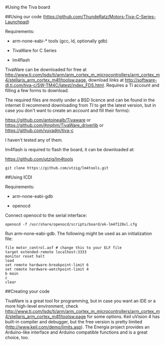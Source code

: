 #Using the Tiva board

##Using our code (https://github.com/ThundeRatz/Motors-Tiva-C-Series-Launchpad)

Requirements:

- arm-none-eabi-* tools (gcc, ld, optionally gdb)

- TivaWare for C Series

- lm4flash

TivaWare can be downloaded for free at
http://www.ti.com/lsds/ti/arm/arm_cortex_m_microcontrollers/arm_cortex_m4/stellaris_arm_cortex_m4f/toolsw.page,
download links at http://software-dl.ti.com/tiva-c/SW-TM4C/latest/index_FDS.html.
Requires a TI account and filling a few forms to download.

The required files are mostly under a BSD licence and can be found in the internet
(I recommend downloading from TI to get the latest version, but in case you don't
want to create an account and fill their forms):

https://github.com/antoinealb/Tivaware or https://github.com/jhnphm/TivaWare_driverlib
or https://github.com/yuvadm/tiva-c

I haven't tested any of them.

lm4flash is required to flash the board, it can be downloaded at:

https://github.com/utzig/lm4tools

```git clone https://github.com/utzig/lm4tools.git```

##Using ICDI

Requirements:

- arm-none-eabi-gdb

- openocd

Connect openocd to the serial interface:

```openocd -f /usr/share/openocd/scripts/board/ek-lm4f120xl.cfg```

Run arm-none-eabi-gdb. The following might be used as an initialization file:


```
file motor_control.axf # change this to your ELF file
target extended-remote localhost:3333
monitor reset halt
load
set remote hardware-breakpoint-limit 6
set remote hardware-watchpoint-limit 4
b main
c
clear
```

##Creating your code

TivaWare is a great tool for programming, but in case you want an IDE or a more
high-level environment, check
http://www.ti.com/lsds/ti/arm/arm_cortex_m_microcontrollers/arm_cortex_m4/stellaris_arm_cortex_m4f/toolsw.page
for some options.
Keil uVision 4 has built-in compiler and debugger, but the free version is pretty limited
(http://www.keil.com/demo/limits.asp). The Energia project provides an Arduino-like
interface and Arduino compatible functions and is a great choice, too.
